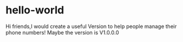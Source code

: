# hello-world
Hi friends,I would create a useful Version to help people manage their phone numbers! Maybe the version is V1.0.0.0
